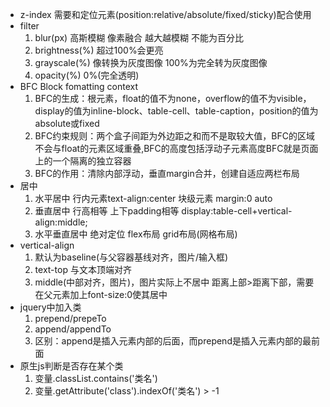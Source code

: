 - z-index
    需要和定位元素(position:relative/absolute/fixed/sticky)配合使用
- filter
    1. blur(px) 高斯模糊 像素融合 越大越模糊 不能为百分比
    2. brightness(%) 超过100%会更亮
    3. grayscale(%) 像转换为灰度图像 100%为完全转为灰度图像
    4. opacity(%) 0%(完全透明)
- BFC Block fomatting context 
    1. BFC的生成：根元素，float的值不为none，overflow的值不为visible，display的值为inline-block、table-cell、table-caption，position的值为absolute或fixed
    2. BFC约束规则：两个盒子间距为外边距之和而不是取较大值，BFC的区域不会与float的元素区域重叠,BFC的高度包括浮动子元素高度BFC就是页面上的一个隔离的独立容器
    3. BFC的作用：清除内部浮动，垂直margin合并，创建自适应两栏布局
- 居中
    1. 水平居中 行内元素text-align:center 块级元素 margin:0 auto
    2. 垂直居中 行高相等 上下padding相等 display:table-cell+vertical-align:middle; 
    3. 水平垂直居中 绝对定位 flex布局 grid布局(网格布局)
- vertical-align
    1. 默认为baseline(与父容器基线对齐，图片/输入框)
    2. text-top 与文本顶端对齐
    3. middle(中部对齐，图片)，图片实际上不居中 距离上部>距离下部，需要在父元素加上font-size:0使其居中
- jquery中加入类
    1. prepend/prepeTo
    2. append/appendTo
    3. 区别：append是插入元素内部的后面，而prepend是插入元素内部的最前面
- 原生js判断是否存在某个类
    1. 变量.classList.contains('类名')
    2. 变量.getAttribute('class').indexOf('类名') > -1